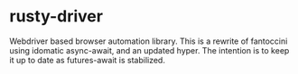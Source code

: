 # rusty-driver

Webdriver based browser automation library. This is a rewrite of
fantoccini using idomatic async-await, and an updated hyper. The
intention is to keep it up to date as futures-await is stabilized.
